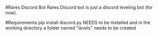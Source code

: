 #Rares Discord Bot
Rares Discord bot is just a discord leveling bot (for now).

#Requirements
pip install discord.py NEEDS to be installed and in the working directory a folder named "levels" needs to be created

